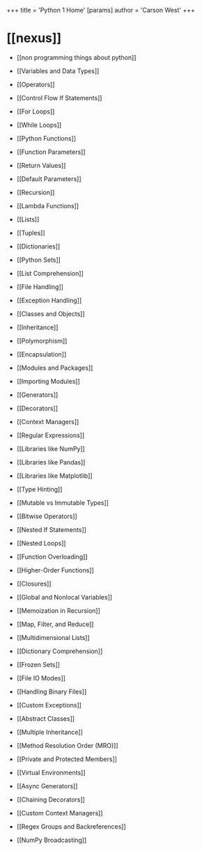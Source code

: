 +++
 title = 'Python 1 Home'
[params]
	author = 'Carson West'
+++
# [[nexus]]

- [[non programming things about python]]

- [[Variables and Data Types]]
 - [[Operators]]
 - [[Control Flow If Statements]]
 - [[For Loops]]
 - [[While Loops]]
 - [[Python Functions]]
 - [[Function Parameters]]
 - [[Return Values]]
 - [[Default Parameters]]
 - [[Recursion]]
- [[Lambda Functions]]
 - [[Lists]]
 - [[Tuples]]
 - [[Dictionaries]]
 - [[Python Sets]]
 - [[List Comprehension]]
 - [[File Handling]]
 - [[Exception Handling]]
 - [[Classes and Objects]]
 - [[Inheritance]]
 - [[Polymorphism]]
 - [[Encapsulation]]
 - [[Modules and Packages]]
 - [[Importing Modules]]
 - [[Generators]]
 - [[Decorators]]
 - [[Context Managers]]
 - [[Regular Expressions]]
 - [[Libraries like NumPy]]
 - [[Libraries like Pandas]]
 - [[Libraries like Matplotlib]]
 - [[Type Hinting]]
 - [[Mutable vs Immutable Types]]
- [[Bitwise Operators]]
 - [[Nested If Statements]]
 - [[Nested Loops]]
 - [[Function Overloading]]
- [[Higher-Order Functions]]
 - [[Closures]]
 - [[Global and Nonlocal Variables]]
- [[Memoization in Recursion]]
 - [[Map, Filter, and Reduce]]
- [[Multidimensional Lists]]
 - [[Dictionary Comprehension]]
- [[Frozen Sets]]
 - [[File IO Modes]]
 - [[Handling Binary Files]]
 - [[Custom Exceptions]]
 - [[Abstract Classes]]
- [[Multiple Inheritance]]
- [[Method Resolution Order (MRO)]]
 - [[Private and Protected Members]]
 - [[Virtual Environments]]
- [[Async Generators]]
- [[Chaining Decorators]]
- [[Custom Context Managers]]
 - [[Regex Groups and Backreferences]]
 - [[NumPy Broadcasting]]